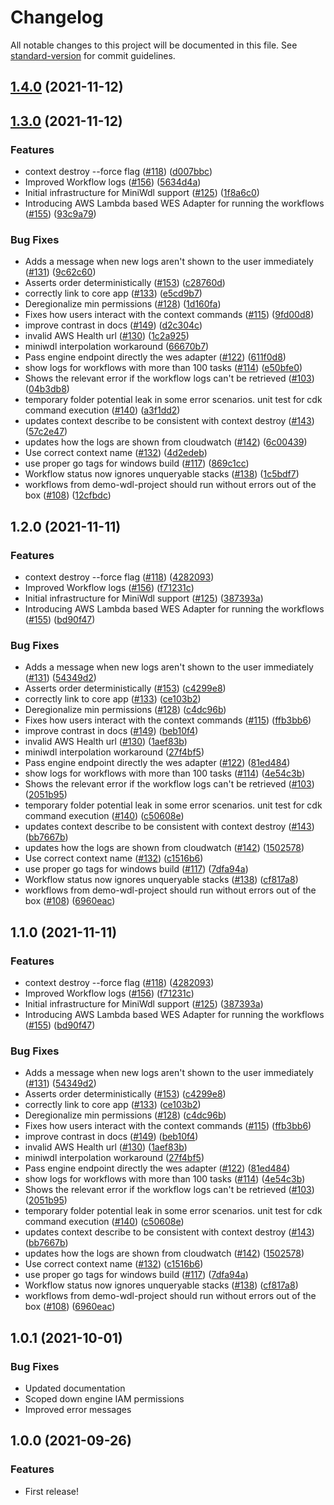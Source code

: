 # Changelog

All notable changes to this project will be documented in this file. See [standard-version](https://github.com/conventional-changelog/standard-version) for commit guidelines.

## [1.4.0](https://github.com/tneely/amazon-genomics-cli/compare/v1.3.0...v1.4.0) (2021-11-12)

## [1.3.0](https://codestar-connections.us-west-2.amazonaws.com/git-http/477926353053/us-west-2/05769be1-e7fd-4139-8f3d-fc70960d3db6/tneely/amazon-genomics-cli/compare/v1.2.0...v1.3.0) (2021-11-12)


### Features

* context destroy --force flag ([#118](https://codestar-connections.us-west-2.amazonaws.com/git-http/477926353053/us-west-2/05769be1-e7fd-4139-8f3d-fc70960d3db6/tneely/amazon-genomics-cli/issues/118)) ([d007bbc](https://codestar-connections.us-west-2.amazonaws.com/git-http/477926353053/us-west-2/05769be1-e7fd-4139-8f3d-fc70960d3db6/tneely/amazon-genomics-cli/commit/d007bbca893eb59c42f70dd7309cf4935e1cd1ba))
* Improved Workflow logs ([#156](https://codestar-connections.us-west-2.amazonaws.com/git-http/477926353053/us-west-2/05769be1-e7fd-4139-8f3d-fc70960d3db6/tneely/amazon-genomics-cli/issues/156)) ([5634d4a](https://codestar-connections.us-west-2.amazonaws.com/git-http/477926353053/us-west-2/05769be1-e7fd-4139-8f3d-fc70960d3db6/tneely/amazon-genomics-cli/commit/5634d4affad63576661397162fbbc940b08f16ba))
* Initial infrastructure for MiniWdl support ([#125](https://codestar-connections.us-west-2.amazonaws.com/git-http/477926353053/us-west-2/05769be1-e7fd-4139-8f3d-fc70960d3db6/tneely/amazon-genomics-cli/issues/125)) ([1f8a6c0](https://codestar-connections.us-west-2.amazonaws.com/git-http/477926353053/us-west-2/05769be1-e7fd-4139-8f3d-fc70960d3db6/tneely/amazon-genomics-cli/commit/1f8a6c0037adccb31c84318c4c2440f860c50b9d))
* Introducing AWS Lambda based WES Adapter for running the workflows ([#155](https://codestar-connections.us-west-2.amazonaws.com/git-http/477926353053/us-west-2/05769be1-e7fd-4139-8f3d-fc70960d3db6/tneely/amazon-genomics-cli/issues/155)) ([93c9a79](https://codestar-connections.us-west-2.amazonaws.com/git-http/477926353053/us-west-2/05769be1-e7fd-4139-8f3d-fc70960d3db6/tneely/amazon-genomics-cli/commit/93c9a791da64b41a31b4bb026b5e8633b89f2eaf))


### Bug Fixes

* Adds a message when new logs aren't shown to the user immediately ([#131](https://codestar-connections.us-west-2.amazonaws.com/git-http/477926353053/us-west-2/05769be1-e7fd-4139-8f3d-fc70960d3db6/tneely/amazon-genomics-cli/issues/131)) ([9c62c60](https://codestar-connections.us-west-2.amazonaws.com/git-http/477926353053/us-west-2/05769be1-e7fd-4139-8f3d-fc70960d3db6/tneely/amazon-genomics-cli/commit/9c62c60d39fbf2e8d8cc5a54ec63fc7bc3ebb875))
* Asserts order deterministically ([#153](https://codestar-connections.us-west-2.amazonaws.com/git-http/477926353053/us-west-2/05769be1-e7fd-4139-8f3d-fc70960d3db6/tneely/amazon-genomics-cli/issues/153)) ([c28760d](https://codestar-connections.us-west-2.amazonaws.com/git-http/477926353053/us-west-2/05769be1-e7fd-4139-8f3d-fc70960d3db6/tneely/amazon-genomics-cli/commit/c28760d3dcbc966cb8ce2f313f2c73fbff8af551))
* correctly link to core app ([#133](https://codestar-connections.us-west-2.amazonaws.com/git-http/477926353053/us-west-2/05769be1-e7fd-4139-8f3d-fc70960d3db6/tneely/amazon-genomics-cli/issues/133)) ([e5cd9b7](https://codestar-connections.us-west-2.amazonaws.com/git-http/477926353053/us-west-2/05769be1-e7fd-4139-8f3d-fc70960d3db6/tneely/amazon-genomics-cli/commit/e5cd9b7a136c2e58070c43255dcf235f2fe37d74))
* Deregionalize min permissions ([#128](https://codestar-connections.us-west-2.amazonaws.com/git-http/477926353053/us-west-2/05769be1-e7fd-4139-8f3d-fc70960d3db6/tneely/amazon-genomics-cli/issues/128)) ([1d160fa](https://codestar-connections.us-west-2.amazonaws.com/git-http/477926353053/us-west-2/05769be1-e7fd-4139-8f3d-fc70960d3db6/tneely/amazon-genomics-cli/commit/1d160fa1c3b4c082ea6593f66153ce30680ec793))
* Fixes how users interact with the context commands ([#115](https://codestar-connections.us-west-2.amazonaws.com/git-http/477926353053/us-west-2/05769be1-e7fd-4139-8f3d-fc70960d3db6/tneely/amazon-genomics-cli/issues/115)) ([9fd00d8](https://codestar-connections.us-west-2.amazonaws.com/git-http/477926353053/us-west-2/05769be1-e7fd-4139-8f3d-fc70960d3db6/tneely/amazon-genomics-cli/commit/9fd00d81185f8f431cb4a8dd86c86ce9e2e4057b))
* improve contrast in docs ([#149](https://codestar-connections.us-west-2.amazonaws.com/git-http/477926353053/us-west-2/05769be1-e7fd-4139-8f3d-fc70960d3db6/tneely/amazon-genomics-cli/issues/149)) ([d2c304c](https://codestar-connections.us-west-2.amazonaws.com/git-http/477926353053/us-west-2/05769be1-e7fd-4139-8f3d-fc70960d3db6/tneely/amazon-genomics-cli/commit/d2c304c64a625617598575741089626671f4be48))
* invalid AWS Health url ([#130](https://codestar-connections.us-west-2.amazonaws.com/git-http/477926353053/us-west-2/05769be1-e7fd-4139-8f3d-fc70960d3db6/tneely/amazon-genomics-cli/issues/130)) ([1c2a925](https://codestar-connections.us-west-2.amazonaws.com/git-http/477926353053/us-west-2/05769be1-e7fd-4139-8f3d-fc70960d3db6/tneely/amazon-genomics-cli/commit/1c2a9251b9a8d8b3414a89e157ba2ad75285da07))
* miniwdl interpolation workaround ([66670b7](https://codestar-connections.us-west-2.amazonaws.com/git-http/477926353053/us-west-2/05769be1-e7fd-4139-8f3d-fc70960d3db6/tneely/amazon-genomics-cli/commit/66670b769a3fc8d8cf10efe170c4a78d02c8b846))
* Pass engine endpoint directly the wes adapter ([#122](https://codestar-connections.us-west-2.amazonaws.com/git-http/477926353053/us-west-2/05769be1-e7fd-4139-8f3d-fc70960d3db6/tneely/amazon-genomics-cli/issues/122)) ([611f0d8](https://codestar-connections.us-west-2.amazonaws.com/git-http/477926353053/us-west-2/05769be1-e7fd-4139-8f3d-fc70960d3db6/tneely/amazon-genomics-cli/commit/611f0d8059aec5f29f3806e944fd3222e60996bc))
* show logs for workflows with more than 100 tasks ([#114](https://codestar-connections.us-west-2.amazonaws.com/git-http/477926353053/us-west-2/05769be1-e7fd-4139-8f3d-fc70960d3db6/tneely/amazon-genomics-cli/issues/114)) ([e50bfe0](https://codestar-connections.us-west-2.amazonaws.com/git-http/477926353053/us-west-2/05769be1-e7fd-4139-8f3d-fc70960d3db6/tneely/amazon-genomics-cli/commit/e50bfe0afa9a350573a99bd44fbe801617b2ed6b))
* Shows the relevant error if the workflow logs can't be retrieved ([#103](https://codestar-connections.us-west-2.amazonaws.com/git-http/477926353053/us-west-2/05769be1-e7fd-4139-8f3d-fc70960d3db6/tneely/amazon-genomics-cli/issues/103)) ([04b3db8](https://codestar-connections.us-west-2.amazonaws.com/git-http/477926353053/us-west-2/05769be1-e7fd-4139-8f3d-fc70960d3db6/tneely/amazon-genomics-cli/commit/04b3db8a9526a86880a002648166db39e33e052f))
* temporary folder potential leak in some error scenarios. unit test for cdk command execution ([#140](https://codestar-connections.us-west-2.amazonaws.com/git-http/477926353053/us-west-2/05769be1-e7fd-4139-8f3d-fc70960d3db6/tneely/amazon-genomics-cli/issues/140)) ([a3f1dd2](https://codestar-connections.us-west-2.amazonaws.com/git-http/477926353053/us-west-2/05769be1-e7fd-4139-8f3d-fc70960d3db6/tneely/amazon-genomics-cli/commit/a3f1dd22d319f43805619fb33689ccbeba61d2c2))
* updates context describe to be consistent with context destroy ([#143](https://codestar-connections.us-west-2.amazonaws.com/git-http/477926353053/us-west-2/05769be1-e7fd-4139-8f3d-fc70960d3db6/tneely/amazon-genomics-cli/issues/143)) ([57c2e47](https://codestar-connections.us-west-2.amazonaws.com/git-http/477926353053/us-west-2/05769be1-e7fd-4139-8f3d-fc70960d3db6/tneely/amazon-genomics-cli/commit/57c2e4735393982835d00c5a6fc02c37f7dd2f49))
* updates how the logs are shown from cloudwatch ([#142](https://codestar-connections.us-west-2.amazonaws.com/git-http/477926353053/us-west-2/05769be1-e7fd-4139-8f3d-fc70960d3db6/tneely/amazon-genomics-cli/issues/142)) ([6c00439](https://codestar-connections.us-west-2.amazonaws.com/git-http/477926353053/us-west-2/05769be1-e7fd-4139-8f3d-fc70960d3db6/tneely/amazon-genomics-cli/commit/6c00439227ca38c8091f966dd0b7ffe59b75719a))
* Use correct context name ([#132](https://codestar-connections.us-west-2.amazonaws.com/git-http/477926353053/us-west-2/05769be1-e7fd-4139-8f3d-fc70960d3db6/tneely/amazon-genomics-cli/issues/132)) ([4d2edeb](https://codestar-connections.us-west-2.amazonaws.com/git-http/477926353053/us-west-2/05769be1-e7fd-4139-8f3d-fc70960d3db6/tneely/amazon-genomics-cli/commit/4d2edeb90339f402613efe0f1826c385b1efb5e3))
* use proper go tags for windows build ([#117](https://codestar-connections.us-west-2.amazonaws.com/git-http/477926353053/us-west-2/05769be1-e7fd-4139-8f3d-fc70960d3db6/tneely/amazon-genomics-cli/issues/117)) ([869c1cc](https://codestar-connections.us-west-2.amazonaws.com/git-http/477926353053/us-west-2/05769be1-e7fd-4139-8f3d-fc70960d3db6/tneely/amazon-genomics-cli/commit/869c1cccd39b4c6e86aee932076653ea817acdc3))
* Workflow status now ignores unqueryable stacks ([#138](https://codestar-connections.us-west-2.amazonaws.com/git-http/477926353053/us-west-2/05769be1-e7fd-4139-8f3d-fc70960d3db6/tneely/amazon-genomics-cli/issues/138)) ([1c5bdf7](https://codestar-connections.us-west-2.amazonaws.com/git-http/477926353053/us-west-2/05769be1-e7fd-4139-8f3d-fc70960d3db6/tneely/amazon-genomics-cli/commit/1c5bdf7f5115b658ebb61c0d1daabedbac549aee))
* workflows from demo-wdl-project should run without errors out of the box ([#108](https://codestar-connections.us-west-2.amazonaws.com/git-http/477926353053/us-west-2/05769be1-e7fd-4139-8f3d-fc70960d3db6/tneely/amazon-genomics-cli/issues/108)) ([12cfbdc](https://codestar-connections.us-west-2.amazonaws.com/git-http/477926353053/us-west-2/05769be1-e7fd-4139-8f3d-fc70960d3db6/tneely/amazon-genomics-cli/commit/12cfbdcab21b9447587d7feefe65d01026a6ec72))

## 1.2.0 (2021-11-11)


### Features

* context destroy --force flag ([#118](https://codestar-connections.us-west-2.amazonaws.com/git-http/477926353053/us-west-2/05769be1-e7fd-4139-8f3d-fc70960d3db6/tneely/amazon-genomics-cli/issues/118)) ([4282093](https://codestar-connections.us-west-2.amazonaws.com/git-http/477926353053/us-west-2/05769be1-e7fd-4139-8f3d-fc70960d3db6/tneely/amazon-genomics-cli/commit/428209311aa247c999816348a972737739b1189f))
* Improved Workflow logs ([#156](https://codestar-connections.us-west-2.amazonaws.com/git-http/477926353053/us-west-2/05769be1-e7fd-4139-8f3d-fc70960d3db6/tneely/amazon-genomics-cli/issues/156)) ([f71231c](https://codestar-connections.us-west-2.amazonaws.com/git-http/477926353053/us-west-2/05769be1-e7fd-4139-8f3d-fc70960d3db6/tneely/amazon-genomics-cli/commit/f71231c556c7ecb92940f3685f55c7078b2d1028))
* Initial infrastructure for MiniWdl support ([#125](https://codestar-connections.us-west-2.amazonaws.com/git-http/477926353053/us-west-2/05769be1-e7fd-4139-8f3d-fc70960d3db6/tneely/amazon-genomics-cli/issues/125)) ([387393a](https://codestar-connections.us-west-2.amazonaws.com/git-http/477926353053/us-west-2/05769be1-e7fd-4139-8f3d-fc70960d3db6/tneely/amazon-genomics-cli/commit/387393a64593d08ec2016a69382f7d64de37914e))
* Introducing AWS Lambda based WES Adapter for running the workflows ([#155](https://codestar-connections.us-west-2.amazonaws.com/git-http/477926353053/us-west-2/05769be1-e7fd-4139-8f3d-fc70960d3db6/tneely/amazon-genomics-cli/issues/155)) ([bd90f47](https://codestar-connections.us-west-2.amazonaws.com/git-http/477926353053/us-west-2/05769be1-e7fd-4139-8f3d-fc70960d3db6/tneely/amazon-genomics-cli/commit/bd90f47b94ede34c31ea109221225ff3cd65d200))


### Bug Fixes

* Adds a message when new logs aren't shown to the user immediately ([#131](https://codestar-connections.us-west-2.amazonaws.com/git-http/477926353053/us-west-2/05769be1-e7fd-4139-8f3d-fc70960d3db6/tneely/amazon-genomics-cli/issues/131)) ([54349d2](https://codestar-connections.us-west-2.amazonaws.com/git-http/477926353053/us-west-2/05769be1-e7fd-4139-8f3d-fc70960d3db6/tneely/amazon-genomics-cli/commit/54349d2858a837da26e6479c409e4a8445055562))
* Asserts order deterministically ([#153](https://codestar-connections.us-west-2.amazonaws.com/git-http/477926353053/us-west-2/05769be1-e7fd-4139-8f3d-fc70960d3db6/tneely/amazon-genomics-cli/issues/153)) ([c4299e8](https://codestar-connections.us-west-2.amazonaws.com/git-http/477926353053/us-west-2/05769be1-e7fd-4139-8f3d-fc70960d3db6/tneely/amazon-genomics-cli/commit/c4299e86e499edeb4695152f558a88e82bcf2da3))
* correctly link to core app ([#133](https://codestar-connections.us-west-2.amazonaws.com/git-http/477926353053/us-west-2/05769be1-e7fd-4139-8f3d-fc70960d3db6/tneely/amazon-genomics-cli/issues/133)) ([ce103b2](https://codestar-connections.us-west-2.amazonaws.com/git-http/477926353053/us-west-2/05769be1-e7fd-4139-8f3d-fc70960d3db6/tneely/amazon-genomics-cli/commit/ce103b202d50c7a8a40e6d94daca0c4dd5141da7))
* Deregionalize min permissions ([#128](https://codestar-connections.us-west-2.amazonaws.com/git-http/477926353053/us-west-2/05769be1-e7fd-4139-8f3d-fc70960d3db6/tneely/amazon-genomics-cli/issues/128)) ([c4dc96b](https://codestar-connections.us-west-2.amazonaws.com/git-http/477926353053/us-west-2/05769be1-e7fd-4139-8f3d-fc70960d3db6/tneely/amazon-genomics-cli/commit/c4dc96b1641431ed7c20fad348e7d87d2156a4b8))
* Fixes how users interact with the context commands ([#115](https://codestar-connections.us-west-2.amazonaws.com/git-http/477926353053/us-west-2/05769be1-e7fd-4139-8f3d-fc70960d3db6/tneely/amazon-genomics-cli/issues/115)) ([ffb3bb6](https://codestar-connections.us-west-2.amazonaws.com/git-http/477926353053/us-west-2/05769be1-e7fd-4139-8f3d-fc70960d3db6/tneely/amazon-genomics-cli/commit/ffb3bb6fdffeabd09a33288086c5442aa5e14c60))
* improve contrast in docs ([#149](https://codestar-connections.us-west-2.amazonaws.com/git-http/477926353053/us-west-2/05769be1-e7fd-4139-8f3d-fc70960d3db6/tneely/amazon-genomics-cli/issues/149)) ([beb10f4](https://codestar-connections.us-west-2.amazonaws.com/git-http/477926353053/us-west-2/05769be1-e7fd-4139-8f3d-fc70960d3db6/tneely/amazon-genomics-cli/commit/beb10f4b02f9533da13ce0b3579ae2fd55a337aa))
* invalid AWS Health url ([#130](https://codestar-connections.us-west-2.amazonaws.com/git-http/477926353053/us-west-2/05769be1-e7fd-4139-8f3d-fc70960d3db6/tneely/amazon-genomics-cli/issues/130)) ([1aef83b](https://codestar-connections.us-west-2.amazonaws.com/git-http/477926353053/us-west-2/05769be1-e7fd-4139-8f3d-fc70960d3db6/tneely/amazon-genomics-cli/commit/1aef83b682ba276ae5d8720ccaffc97a66bb34cb))
* miniwdl interpolation workaround ([27f4bf5](https://codestar-connections.us-west-2.amazonaws.com/git-http/477926353053/us-west-2/05769be1-e7fd-4139-8f3d-fc70960d3db6/tneely/amazon-genomics-cli/commit/27f4bf571712c6509e6352f4459e452fdd6a1cb1))
* Pass engine endpoint directly the wes adapter ([#122](https://codestar-connections.us-west-2.amazonaws.com/git-http/477926353053/us-west-2/05769be1-e7fd-4139-8f3d-fc70960d3db6/tneely/amazon-genomics-cli/issues/122)) ([81ed484](https://codestar-connections.us-west-2.amazonaws.com/git-http/477926353053/us-west-2/05769be1-e7fd-4139-8f3d-fc70960d3db6/tneely/amazon-genomics-cli/commit/81ed484a94ce195259315826377ece0443b582e1))
* show logs for workflows with more than 100 tasks ([#114](https://codestar-connections.us-west-2.amazonaws.com/git-http/477926353053/us-west-2/05769be1-e7fd-4139-8f3d-fc70960d3db6/tneely/amazon-genomics-cli/issues/114)) ([4e54c3b](https://codestar-connections.us-west-2.amazonaws.com/git-http/477926353053/us-west-2/05769be1-e7fd-4139-8f3d-fc70960d3db6/tneely/amazon-genomics-cli/commit/4e54c3bae5ad8242fb1af0ab171aeb4c5b818923))
* Shows the relevant error if the workflow logs can't be retrieved ([#103](https://codestar-connections.us-west-2.amazonaws.com/git-http/477926353053/us-west-2/05769be1-e7fd-4139-8f3d-fc70960d3db6/tneely/amazon-genomics-cli/issues/103)) ([2051b95](https://codestar-connections.us-west-2.amazonaws.com/git-http/477926353053/us-west-2/05769be1-e7fd-4139-8f3d-fc70960d3db6/tneely/amazon-genomics-cli/commit/2051b9542d07c5f999bd149e2a9f65aefaccba00))
* temporary folder potential leak in some error scenarios. unit test for cdk command execution ([#140](https://codestar-connections.us-west-2.amazonaws.com/git-http/477926353053/us-west-2/05769be1-e7fd-4139-8f3d-fc70960d3db6/tneely/amazon-genomics-cli/issues/140)) ([c50608e](https://codestar-connections.us-west-2.amazonaws.com/git-http/477926353053/us-west-2/05769be1-e7fd-4139-8f3d-fc70960d3db6/tneely/amazon-genomics-cli/commit/c50608e594b528a7bddd33b678da984feabc50b4))
* updates context describe to be consistent with context destroy ([#143](https://codestar-connections.us-west-2.amazonaws.com/git-http/477926353053/us-west-2/05769be1-e7fd-4139-8f3d-fc70960d3db6/tneely/amazon-genomics-cli/issues/143)) ([bb7667b](https://codestar-connections.us-west-2.amazonaws.com/git-http/477926353053/us-west-2/05769be1-e7fd-4139-8f3d-fc70960d3db6/tneely/amazon-genomics-cli/commit/bb7667b44027b3374b8011da11418d6ee0054b79))
* updates how the logs are shown from cloudwatch ([#142](https://codestar-connections.us-west-2.amazonaws.com/git-http/477926353053/us-west-2/05769be1-e7fd-4139-8f3d-fc70960d3db6/tneely/amazon-genomics-cli/issues/142)) ([1502578](https://codestar-connections.us-west-2.amazonaws.com/git-http/477926353053/us-west-2/05769be1-e7fd-4139-8f3d-fc70960d3db6/tneely/amazon-genomics-cli/commit/1502578415c7db4c5a633982301a887bcd393514))
* Use correct context name ([#132](https://codestar-connections.us-west-2.amazonaws.com/git-http/477926353053/us-west-2/05769be1-e7fd-4139-8f3d-fc70960d3db6/tneely/amazon-genomics-cli/issues/132)) ([c1516b6](https://codestar-connections.us-west-2.amazonaws.com/git-http/477926353053/us-west-2/05769be1-e7fd-4139-8f3d-fc70960d3db6/tneely/amazon-genomics-cli/commit/c1516b60b5706d06b30d7516a3aa1d80efd216af))
* use proper go tags for windows build ([#117](https://codestar-connections.us-west-2.amazonaws.com/git-http/477926353053/us-west-2/05769be1-e7fd-4139-8f3d-fc70960d3db6/tneely/amazon-genomics-cli/issues/117)) ([7dfa94a](https://codestar-connections.us-west-2.amazonaws.com/git-http/477926353053/us-west-2/05769be1-e7fd-4139-8f3d-fc70960d3db6/tneely/amazon-genomics-cli/commit/7dfa94a775fdba5193c99d0c697c8013a52a23ce))
* Workflow status now ignores unqueryable stacks ([#138](https://codestar-connections.us-west-2.amazonaws.com/git-http/477926353053/us-west-2/05769be1-e7fd-4139-8f3d-fc70960d3db6/tneely/amazon-genomics-cli/issues/138)) ([cf817a8](https://codestar-connections.us-west-2.amazonaws.com/git-http/477926353053/us-west-2/05769be1-e7fd-4139-8f3d-fc70960d3db6/tneely/amazon-genomics-cli/commit/cf817a882de2160d8e333c17d4eb28508cd886e1))
* workflows from demo-wdl-project should run without errors out of the box ([#108](https://codestar-connections.us-west-2.amazonaws.com/git-http/477926353053/us-west-2/05769be1-e7fd-4139-8f3d-fc70960d3db6/tneely/amazon-genomics-cli/issues/108)) ([6960eac](https://codestar-connections.us-west-2.amazonaws.com/git-http/477926353053/us-west-2/05769be1-e7fd-4139-8f3d-fc70960d3db6/tneely/amazon-genomics-cli/commit/6960eacf236e744d3c5658c5557061ab9cd3d468))

## 1.1.0 (2021-11-11)


### Features

* context destroy --force flag ([#118](https://codestar-connections.us-west-2.amazonaws.com/git-http/477926353053/us-west-2/05769be1-e7fd-4139-8f3d-fc70960d3db6/tneely/amazon-genomics-cli/issues/118)) ([4282093](https://codestar-connections.us-west-2.amazonaws.com/git-http/477926353053/us-west-2/05769be1-e7fd-4139-8f3d-fc70960d3db6/tneely/amazon-genomics-cli/commit/428209311aa247c999816348a972737739b1189f))
* Improved Workflow logs ([#156](https://codestar-connections.us-west-2.amazonaws.com/git-http/477926353053/us-west-2/05769be1-e7fd-4139-8f3d-fc70960d3db6/tneely/amazon-genomics-cli/issues/156)) ([f71231c](https://codestar-connections.us-west-2.amazonaws.com/git-http/477926353053/us-west-2/05769be1-e7fd-4139-8f3d-fc70960d3db6/tneely/amazon-genomics-cli/commit/f71231c556c7ecb92940f3685f55c7078b2d1028))
* Initial infrastructure for MiniWdl support ([#125](https://codestar-connections.us-west-2.amazonaws.com/git-http/477926353053/us-west-2/05769be1-e7fd-4139-8f3d-fc70960d3db6/tneely/amazon-genomics-cli/issues/125)) ([387393a](https://codestar-connections.us-west-2.amazonaws.com/git-http/477926353053/us-west-2/05769be1-e7fd-4139-8f3d-fc70960d3db6/tneely/amazon-genomics-cli/commit/387393a64593d08ec2016a69382f7d64de37914e))
* Introducing AWS Lambda based WES Adapter for running the workflows ([#155](https://codestar-connections.us-west-2.amazonaws.com/git-http/477926353053/us-west-2/05769be1-e7fd-4139-8f3d-fc70960d3db6/tneely/amazon-genomics-cli/issues/155)) ([bd90f47](https://codestar-connections.us-west-2.amazonaws.com/git-http/477926353053/us-west-2/05769be1-e7fd-4139-8f3d-fc70960d3db6/tneely/amazon-genomics-cli/commit/bd90f47b94ede34c31ea109221225ff3cd65d200))


### Bug Fixes

* Adds a message when new logs aren't shown to the user immediately ([#131](https://codestar-connections.us-west-2.amazonaws.com/git-http/477926353053/us-west-2/05769be1-e7fd-4139-8f3d-fc70960d3db6/tneely/amazon-genomics-cli/issues/131)) ([54349d2](https://codestar-connections.us-west-2.amazonaws.com/git-http/477926353053/us-west-2/05769be1-e7fd-4139-8f3d-fc70960d3db6/tneely/amazon-genomics-cli/commit/54349d2858a837da26e6479c409e4a8445055562))
* Asserts order deterministically ([#153](https://codestar-connections.us-west-2.amazonaws.com/git-http/477926353053/us-west-2/05769be1-e7fd-4139-8f3d-fc70960d3db6/tneely/amazon-genomics-cli/issues/153)) ([c4299e8](https://codestar-connections.us-west-2.amazonaws.com/git-http/477926353053/us-west-2/05769be1-e7fd-4139-8f3d-fc70960d3db6/tneely/amazon-genomics-cli/commit/c4299e86e499edeb4695152f558a88e82bcf2da3))
* correctly link to core app ([#133](https://codestar-connections.us-west-2.amazonaws.com/git-http/477926353053/us-west-2/05769be1-e7fd-4139-8f3d-fc70960d3db6/tneely/amazon-genomics-cli/issues/133)) ([ce103b2](https://codestar-connections.us-west-2.amazonaws.com/git-http/477926353053/us-west-2/05769be1-e7fd-4139-8f3d-fc70960d3db6/tneely/amazon-genomics-cli/commit/ce103b202d50c7a8a40e6d94daca0c4dd5141da7))
* Deregionalize min permissions ([#128](https://codestar-connections.us-west-2.amazonaws.com/git-http/477926353053/us-west-2/05769be1-e7fd-4139-8f3d-fc70960d3db6/tneely/amazon-genomics-cli/issues/128)) ([c4dc96b](https://codestar-connections.us-west-2.amazonaws.com/git-http/477926353053/us-west-2/05769be1-e7fd-4139-8f3d-fc70960d3db6/tneely/amazon-genomics-cli/commit/c4dc96b1641431ed7c20fad348e7d87d2156a4b8))
* Fixes how users interact with the context commands ([#115](https://codestar-connections.us-west-2.amazonaws.com/git-http/477926353053/us-west-2/05769be1-e7fd-4139-8f3d-fc70960d3db6/tneely/amazon-genomics-cli/issues/115)) ([ffb3bb6](https://codestar-connections.us-west-2.amazonaws.com/git-http/477926353053/us-west-2/05769be1-e7fd-4139-8f3d-fc70960d3db6/tneely/amazon-genomics-cli/commit/ffb3bb6fdffeabd09a33288086c5442aa5e14c60))
* improve contrast in docs ([#149](https://codestar-connections.us-west-2.amazonaws.com/git-http/477926353053/us-west-2/05769be1-e7fd-4139-8f3d-fc70960d3db6/tneely/amazon-genomics-cli/issues/149)) ([beb10f4](https://codestar-connections.us-west-2.amazonaws.com/git-http/477926353053/us-west-2/05769be1-e7fd-4139-8f3d-fc70960d3db6/tneely/amazon-genomics-cli/commit/beb10f4b02f9533da13ce0b3579ae2fd55a337aa))
* invalid AWS Health url ([#130](https://codestar-connections.us-west-2.amazonaws.com/git-http/477926353053/us-west-2/05769be1-e7fd-4139-8f3d-fc70960d3db6/tneely/amazon-genomics-cli/issues/130)) ([1aef83b](https://codestar-connections.us-west-2.amazonaws.com/git-http/477926353053/us-west-2/05769be1-e7fd-4139-8f3d-fc70960d3db6/tneely/amazon-genomics-cli/commit/1aef83b682ba276ae5d8720ccaffc97a66bb34cb))
* miniwdl interpolation workaround ([27f4bf5](https://codestar-connections.us-west-2.amazonaws.com/git-http/477926353053/us-west-2/05769be1-e7fd-4139-8f3d-fc70960d3db6/tneely/amazon-genomics-cli/commit/27f4bf571712c6509e6352f4459e452fdd6a1cb1))
* Pass engine endpoint directly the wes adapter ([#122](https://codestar-connections.us-west-2.amazonaws.com/git-http/477926353053/us-west-2/05769be1-e7fd-4139-8f3d-fc70960d3db6/tneely/amazon-genomics-cli/issues/122)) ([81ed484](https://codestar-connections.us-west-2.amazonaws.com/git-http/477926353053/us-west-2/05769be1-e7fd-4139-8f3d-fc70960d3db6/tneely/amazon-genomics-cli/commit/81ed484a94ce195259315826377ece0443b582e1))
* show logs for workflows with more than 100 tasks ([#114](https://codestar-connections.us-west-2.amazonaws.com/git-http/477926353053/us-west-2/05769be1-e7fd-4139-8f3d-fc70960d3db6/tneely/amazon-genomics-cli/issues/114)) ([4e54c3b](https://codestar-connections.us-west-2.amazonaws.com/git-http/477926353053/us-west-2/05769be1-e7fd-4139-8f3d-fc70960d3db6/tneely/amazon-genomics-cli/commit/4e54c3bae5ad8242fb1af0ab171aeb4c5b818923))
* Shows the relevant error if the workflow logs can't be retrieved ([#103](https://codestar-connections.us-west-2.amazonaws.com/git-http/477926353053/us-west-2/05769be1-e7fd-4139-8f3d-fc70960d3db6/tneely/amazon-genomics-cli/issues/103)) ([2051b95](https://codestar-connections.us-west-2.amazonaws.com/git-http/477926353053/us-west-2/05769be1-e7fd-4139-8f3d-fc70960d3db6/tneely/amazon-genomics-cli/commit/2051b9542d07c5f999bd149e2a9f65aefaccba00))
* temporary folder potential leak in some error scenarios. unit test for cdk command execution ([#140](https://codestar-connections.us-west-2.amazonaws.com/git-http/477926353053/us-west-2/05769be1-e7fd-4139-8f3d-fc70960d3db6/tneely/amazon-genomics-cli/issues/140)) ([c50608e](https://codestar-connections.us-west-2.amazonaws.com/git-http/477926353053/us-west-2/05769be1-e7fd-4139-8f3d-fc70960d3db6/tneely/amazon-genomics-cli/commit/c50608e594b528a7bddd33b678da984feabc50b4))
* updates context describe to be consistent with context destroy ([#143](https://codestar-connections.us-west-2.amazonaws.com/git-http/477926353053/us-west-2/05769be1-e7fd-4139-8f3d-fc70960d3db6/tneely/amazon-genomics-cli/issues/143)) ([bb7667b](https://codestar-connections.us-west-2.amazonaws.com/git-http/477926353053/us-west-2/05769be1-e7fd-4139-8f3d-fc70960d3db6/tneely/amazon-genomics-cli/commit/bb7667b44027b3374b8011da11418d6ee0054b79))
* updates how the logs are shown from cloudwatch ([#142](https://codestar-connections.us-west-2.amazonaws.com/git-http/477926353053/us-west-2/05769be1-e7fd-4139-8f3d-fc70960d3db6/tneely/amazon-genomics-cli/issues/142)) ([1502578](https://codestar-connections.us-west-2.amazonaws.com/git-http/477926353053/us-west-2/05769be1-e7fd-4139-8f3d-fc70960d3db6/tneely/amazon-genomics-cli/commit/1502578415c7db4c5a633982301a887bcd393514))
* Use correct context name ([#132](https://codestar-connections.us-west-2.amazonaws.com/git-http/477926353053/us-west-2/05769be1-e7fd-4139-8f3d-fc70960d3db6/tneely/amazon-genomics-cli/issues/132)) ([c1516b6](https://codestar-connections.us-west-2.amazonaws.com/git-http/477926353053/us-west-2/05769be1-e7fd-4139-8f3d-fc70960d3db6/tneely/amazon-genomics-cli/commit/c1516b60b5706d06b30d7516a3aa1d80efd216af))
* use proper go tags for windows build ([#117](https://codestar-connections.us-west-2.amazonaws.com/git-http/477926353053/us-west-2/05769be1-e7fd-4139-8f3d-fc70960d3db6/tneely/amazon-genomics-cli/issues/117)) ([7dfa94a](https://codestar-connections.us-west-2.amazonaws.com/git-http/477926353053/us-west-2/05769be1-e7fd-4139-8f3d-fc70960d3db6/tneely/amazon-genomics-cli/commit/7dfa94a775fdba5193c99d0c697c8013a52a23ce))
* Workflow status now ignores unqueryable stacks ([#138](https://codestar-connections.us-west-2.amazonaws.com/git-http/477926353053/us-west-2/05769be1-e7fd-4139-8f3d-fc70960d3db6/tneely/amazon-genomics-cli/issues/138)) ([cf817a8](https://codestar-connections.us-west-2.amazonaws.com/git-http/477926353053/us-west-2/05769be1-e7fd-4139-8f3d-fc70960d3db6/tneely/amazon-genomics-cli/commit/cf817a882de2160d8e333c17d4eb28508cd886e1))
* workflows from demo-wdl-project should run without errors out of the box ([#108](https://codestar-connections.us-west-2.amazonaws.com/git-http/477926353053/us-west-2/05769be1-e7fd-4139-8f3d-fc70960d3db6/tneely/amazon-genomics-cli/issues/108)) ([6960eac](https://codestar-connections.us-west-2.amazonaws.com/git-http/477926353053/us-west-2/05769be1-e7fd-4139-8f3d-fc70960d3db6/tneely/amazon-genomics-cli/commit/6960eacf236e744d3c5658c5557061ab9cd3d468))

## 1.0.1 (2021-10-01)

### Bug Fixes

* Updated documentation
* Scoped down engine IAM permissions
* Improved error messages

## 1.0.0 (2021-09-26)

### Features

* First release!